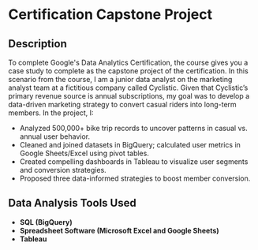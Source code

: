 # Certification Capstone Project

<h2>Description</h2>
<p>To complete Google's Data Analytics Certification, the course gives you a case study to complete as the capstone project of the certification. In this scenario from the course, I am a junior data analyst on the marketing analyst team at a fictitious company called Cyclistic. Given that Cyclistic’s primary revenue source is annual subscriptions, my goal was to develop a data-driven marketing strategy to convert casual riders into long-term members. In the project, I: <p/>

- Analyzed 500,000+ bike trip records to uncover patterns in casual vs. annual user behavior. 
- Cleaned and joined datasets in BigQuery; calculated user metrics in Google Sheets/Excel using pivot tables. 
- Created compelling dashboards in Tableau to visualize user segments and conversion strategies. 
- Proposed three data-informed strategies to boost member conversion. <br />


<h2>Data Analysis Tools Used</h2>

- <b>SQL (BigQuery)</b> 
- <b>Spreadsheet Software (Microsoft Excel and Google Sheets)</b>
- <b>Tableau<b>



